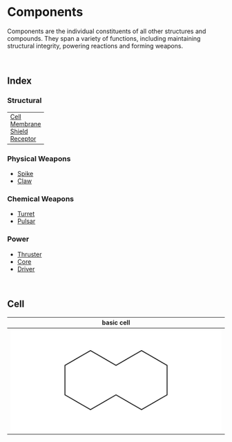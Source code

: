 # Components

Components are the individual constituents of all other structures and compounds. They span a variety of functions, including maintaining structural integrity, powering reactions and forming weapons.


<br>


## Index

### Structural
<table>
  <td>
    <a href="#cell"> Cell </a> <br>
    <a href="#membrane"> Membrane </a> <br>
    <a href="#shield"> Shield </a> <br>
    <a href="#receptor"> Receptor </a>
  </td>
</table>

### Physical Weapons
- [Spike](#spike)
- [Claw](#claw)

### Chemical Weapons
- [Turret](#turret)
- [Pulsar](#pulsar)

### Power
- [Thruster](#thruster)
- [Core](#core)
- [Driver](#driver)


<br>


## Cell

| basic cell |
| :--------: |
| ![cell.basic](https://github.com/Sup2point0/Assort/blob/origin/.assets/kenzokinetics/components/cell.basic.png) |
